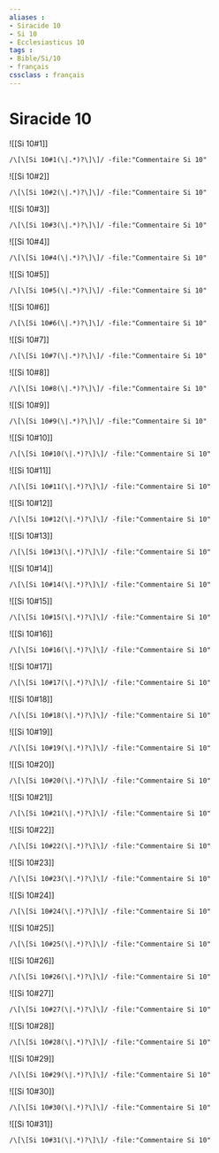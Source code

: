 ```yaml
---
aliases : 
- Siracide 10
- Si 10
- Ecclesiasticus 10
tags : 
- Bible/Si/10
- français
cssclass : français
---
```


# Siracide 10

![[Si 10#1]]

```query
/\[\[Si 10#1(\|.*)?\]\]/ -file:"Commentaire Si 10"
```

![[Si 10#2]]

```query
/\[\[Si 10#2(\|.*)?\]\]/ -file:"Commentaire Si 10"
```

![[Si 10#3]]

```query
/\[\[Si 10#3(\|.*)?\]\]/ -file:"Commentaire Si 10"
```

![[Si 10#4]]

```query
/\[\[Si 10#4(\|.*)?\]\]/ -file:"Commentaire Si 10"
```

![[Si 10#5]]

```query
/\[\[Si 10#5(\|.*)?\]\]/ -file:"Commentaire Si 10"
```

![[Si 10#6]]

```query
/\[\[Si 10#6(\|.*)?\]\]/ -file:"Commentaire Si 10"
```

![[Si 10#7]]

```query
/\[\[Si 10#7(\|.*)?\]\]/ -file:"Commentaire Si 10"
```

![[Si 10#8]]

```query
/\[\[Si 10#8(\|.*)?\]\]/ -file:"Commentaire Si 10"
```

![[Si 10#9]]

```query
/\[\[Si 10#9(\|.*)?\]\]/ -file:"Commentaire Si 10"
```

![[Si 10#10]]

```query
/\[\[Si 10#10(\|.*)?\]\]/ -file:"Commentaire Si 10"
```

![[Si 10#11]]

```query
/\[\[Si 10#11(\|.*)?\]\]/ -file:"Commentaire Si 10"
```

![[Si 10#12]]

```query
/\[\[Si 10#12(\|.*)?\]\]/ -file:"Commentaire Si 10"
```

![[Si 10#13]]

```query
/\[\[Si 10#13(\|.*)?\]\]/ -file:"Commentaire Si 10"
```

![[Si 10#14]]

```query
/\[\[Si 10#14(\|.*)?\]\]/ -file:"Commentaire Si 10"
```

![[Si 10#15]]

```query
/\[\[Si 10#15(\|.*)?\]\]/ -file:"Commentaire Si 10"
```

![[Si 10#16]]

```query
/\[\[Si 10#16(\|.*)?\]\]/ -file:"Commentaire Si 10"
```

![[Si 10#17]]

```query
/\[\[Si 10#17(\|.*)?\]\]/ -file:"Commentaire Si 10"
```

![[Si 10#18]]

```query
/\[\[Si 10#18(\|.*)?\]\]/ -file:"Commentaire Si 10"
```

![[Si 10#19]]

```query
/\[\[Si 10#19(\|.*)?\]\]/ -file:"Commentaire Si 10"
```

![[Si 10#20]]

```query
/\[\[Si 10#20(\|.*)?\]\]/ -file:"Commentaire Si 10"
```

![[Si 10#21]]

```query
/\[\[Si 10#21(\|.*)?\]\]/ -file:"Commentaire Si 10"
```

![[Si 10#22]]

```query
/\[\[Si 10#22(\|.*)?\]\]/ -file:"Commentaire Si 10"
```

![[Si 10#23]]

```query
/\[\[Si 10#23(\|.*)?\]\]/ -file:"Commentaire Si 10"
```

![[Si 10#24]]

```query
/\[\[Si 10#24(\|.*)?\]\]/ -file:"Commentaire Si 10"
```

![[Si 10#25]]

```query
/\[\[Si 10#25(\|.*)?\]\]/ -file:"Commentaire Si 10"
```

![[Si 10#26]]

```query
/\[\[Si 10#26(\|.*)?\]\]/ -file:"Commentaire Si 10"
```

![[Si 10#27]]

```query
/\[\[Si 10#27(\|.*)?\]\]/ -file:"Commentaire Si 10"
```

![[Si 10#28]]

```query
/\[\[Si 10#28(\|.*)?\]\]/ -file:"Commentaire Si 10"
```

![[Si 10#29]]

```query
/\[\[Si 10#29(\|.*)?\]\]/ -file:"Commentaire Si 10"
```

![[Si 10#30]]

```query
/\[\[Si 10#30(\|.*)?\]\]/ -file:"Commentaire Si 10"
```

![[Si 10#31]]

```query
/\[\[Si 10#31(\|.*)?\]\]/ -file:"Commentaire Si 10"
```

